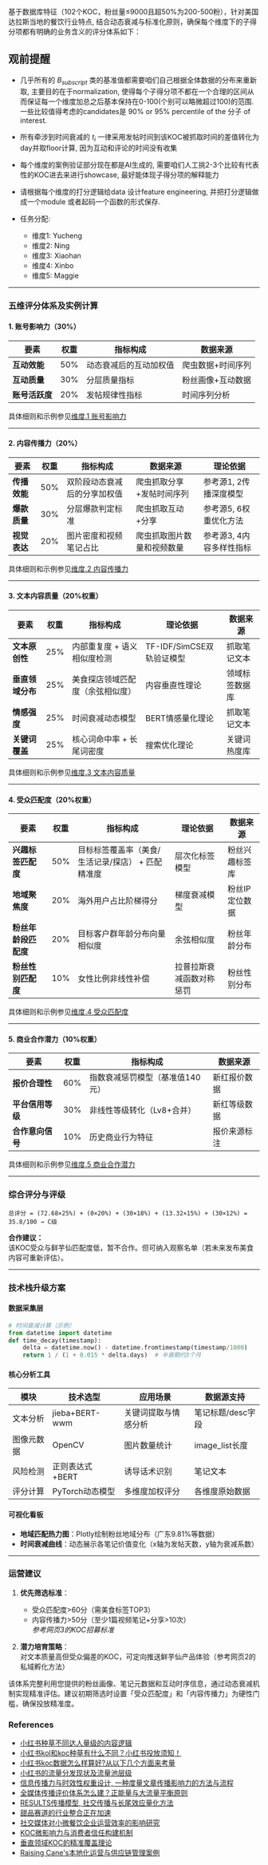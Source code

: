 基于数据库特征（102个KOC，粉丝量≤9000且超50%为200-500粉），针对美国达拉斯当地的餐饮行业特点, 结合动态衰减与标准化原则，确保每个维度下的子得分项都有明确的业务含义的评分体系如下：

## 观前提醒

- 几乎所有的 $`B_{subscript}`$ 类的基准值都需要咱们自己根据全体数据的分布来重新取, 主要目的在于normalization, 使得每个子得分项不都在一个合理的区间从而保证每一个维度加总之后基本保持在0-100(个别可以略微超过100)的范围. 一些比较值得考虑的candidates是 90% or 95% percentile of the 分子 of interest. 

- 所有牵涉到时间衰减的 $`t_i`$ 一律采用发帖时间到该KOC被抓取时间的差值转化为day并取floor计算, 因为互动和评论的时间没有收集

- 每个维度的案例验证部分现在都是AI生成的, 需要咱们人工挑2-3个比较有代表性的KOC进去来进行showcase, 最好能体现子得分项的解释能力

- 请根据每个维度的打分逻辑给data 设计feature engineering, 并把打分逻辑做成一个module 或者起码一个函数的形式保存.

- 任务分配: 
  - 维度1: Yucheng
  - 维度2: Ning
  - 维度3: Xiaohan
  - 维度4: Xinbo
  - 维度5: Maggie

---

### **五维评分体系及实例计算**

#### **1. 账号影响力（30%）**  
| 要素          | 权重 | 指标构成 | 数据来源 |  
|---------------|------|----------|----------|  
| **互动效能**  | 50%  | 动态衰减后的互动加权值 | 爬虫数据+时间序列 |  
| **互动质量**  | 30%  | 分层质量指标 | 粉丝画像+互动数据 |  
| **账号活跃度**| 20%  | 发帖规律性指标 | 时间序列分析 |  

具体细则和示例参见[维度.1 账号影响力](维度1账号影响力.md)

---

#### **2. 内容传播力（20%）**

| 要素          | 权重 | 指标构成 | 数据来源 | 理论依据 |  
|---------------|------|----------|-----------------------|-----------------|  
| **传播效能**| 50%  | 双阶段动态衰减后的分享加权值 | 爬虫抓取分享+发帖时间序列 | 参考源1, 2传播深度模型 |  
| **爆款质量**| 30% | 分层爆款判定标准 | 爬虫抓取互动+分享 | 参考源5, 6权重优化方法 |  
| **视觉表达**| 20%  | 图片密度和视频笔记占比 | 爬虫抓取图片数量和视频数量| 参考源3, 4内容多样性指标 |  

具体细则和示例参见[维度.2 内容传播力](维度2内容传播力.md)

---

#### **3. 文本内容质量（20%权重）**

| 要素                  | 权重 | 指标构成                     | 理论依据                   | 数据来源          |  
|-----------------------|------|------------------------------|----------------------------|-------------------|  
| **文本原创性**        | 25%  | 内部重复度 + 语义相似度检测  | TF-IDF/SimCSE双轨验证模型  | 抓取笔记文本      |  
| **垂直领域分布**      | 25%  | 美食探店领域匹配度（余弦相似度）| 内容垂直性理论    | 领域标签数据库    |  
| **情感强度**          | 25%  | 时间衰减动态模型             | BERT情感量化理论       | 抓取笔记文本      |  
| **关键词覆盖**        | 25%  | 核心词命中率 + 长尾词密度    | 搜索优化理论       | 关键词热度库      |  
具体细则和示例参见[维度.3 文本内容质量](维度3文本内容质量.md)

---

#### **4. 受众匹配度（20%权重）**
| 要素                      | 权重 | 指标构成                                                                 | 理论依据                   | 数据来源          |  
|---------------------------|------|--------------------------------------------------------------------------|----------------------------|-------------------|  
| **兴趣标签匹配度**         | 50%  | 目标标签覆盖率（美食/生活记录/探店） + 匹配精准度                         | 层次化标签模型         | 粉丝兴趣标签库    |  
| **地域聚焦度**            | 20%  | 海外用户占比阶梯得分                   | 梯度衰减模型           | 粉丝IP定位数据    |  
| **粉丝年龄段匹配度**      | 20%  | 目标客户群年龄分布向量相似度                                        | 余弦相似度          | 粉丝年龄分布      |  
| **粉丝性别匹配度**        | 10%  | 女性比例非线性补偿                                          | 拉普拉斯衰减函数对称惩罚      | 粉丝性别分布      |  

具体细则和示例参见[维度.4 受众匹配度](维度4受众匹配度.md)

---

#### **5. 商业合作潜力（10%权重）**

| 要素                  | 权重 | 指标构成 | 数据来源 |  
|-----------------------|------|----------|----------|  
| **报价合理性**        | 60%  | 指数衰减惩罚模型（基准值140元） | 新红报价数据 |  
| **平台信用等级**      | 30%  | 非线性等级转化（Lv8+合并） | 新红等级数据 |  
| **合作意向信号**      | 10%  | 历史商业行为特征 | 报价来源标注 |  

具体细则和示例参见[维度.5 商业合作潜力](维度5商业合作潜力.md)

---

### **综合评分与评级**
```
总评分 = (72.68×25%) + (0×20%) + (30×18%) + (13.32×15%) + (30×12%) = 35.8/100 → C级
```

**合作建议：**  
该KOC受众与鲜芋仙匹配度低，暂不合作。但可纳入观察名单（若未来发布美食内容可重新评估）。

---

### **技术栈升级方案**

#### **数据采集层**
```python
# 时间衰减计算（示例）
from datetime import datetime
def time_decay(timestamp):
    delta = datetime.now() - datetime.fromtimestamp(timestamp/1000)
    return 1 / (1 + 0.015 * delta.days)  # 半衰期约3个月
```

#### **核心分析工具**
| 模块 | 技术选型 | 应用场景 | 数据源支持 |
|------|----------|----------|-----------|
| 文本分析 | jieba+BERT-wwm | 关键词提取与情感分析 | 笔记标题/desc字段 |
| 图像元数据 | OpenCV | 图片数量统计 | image_list长度 |
| 风险检测 | 正则表达式+BERT | 诱导话术识别 | 笔记文本 |
| 评分计算 | PyTorch动态模型 | 多维度加权评分 | 各维度原始数据 |

#### **可视化看板**
- **地域匹配热力图**：Plotly绘制粉丝地域分布（广东9.81%等数据）  
- **时间衰减曲线**：动态展示各笔记价值变化（x轴为发帖天数，y轴为衰减系数）

---

### **运营建议**
1. **优先筛选标准**：  
   - 受众匹配度>60分（需美食标签TOP3）  
   - 内容传播力>50分（至少1篇视频笔记+分享>10次）  
   *参考网页3的KOC招募标准*

2. **潜力培育策略**：  
   对文本质量高但受众偏差的KOC，可定向推送鲜芋仙产品体验（参考网页2的私域孵化方法）

该体系完整利用您提供的粉丝画像、笔记元数据和互动时序信息，通过动态衰减机制实现精准评估。建议初期筛选时设置「受众匹配度」和「内容传播力」为硬性门槛，确保投放精准度。

### **References** 
- [小红书种草不同达人量级的内容逻辑](https://zhuanlan.zhihu.com/p/432697522)
- [小红书kol和koc种草有什么不同？小红书投放须知！](https://blog.csdn.net/laimachuanmei/article/details/135838727)
- [小红书koc数据怎么样算好?从以下几个方面来考量](https://zhuanlan.zhihu.com/p/540576594)
- [小红书的流量分发现状及流量池层级](https://mp.weixin.qq.com/s?__biz=Mzk0MjcwMzQ2MA==&mid=2247483693&idx=1&sn=e5485218de8ca1f8a67d4a0aae0bc5b9&chksm=c2523a3418b81a329f8ea778d5f364e8317a90accbc0acdb0a91a62e144ed8591f127220ffe9#rd)
- [信息传播力与时效性权重设计, 一种度量文章传播影响力的方法与流程](https://www.xjishu.com/zhuanli/55/202110484453.html)
- [全媒体传播评价体系怎么建？正能量与大流量平衡原则](https://mp.weixin.qq.com/s?__biz=MzkyMjE4NjI3Mw==&mid=2247534763&idx=1&sn=1fdda91289bf8e523dcb7a666edad339&chksm=c03542bc2717767a5ab5a7e63ab75401b8effe5d5b7be0013e8d5898ae910a45d4ad5fcb74c9#rd)
- [ RESULTS传播模型, 社交传播与长尾效应量化方法](https://zhuanlan.zhihu.com/p/27799591)
- [甜品赛道的行业整合正在加速](https://mp.weixin.qq.com/s?__biz=MTQzMjE1NjQwMQ==&mid=2656080291&idx=3&sn=393ba6e349464d89bf52a5ba5c89da13&chksm=67d4b17bf3a2de2fb07d4e9defb4bb476e5c79b5accee965934d80a341ab61277d4b30f76acc#rd)
- [社交媒体对小微餐饮企业运营效率的影响研究](https://www.renrendoc.com/paper/384176644.html)
- [KOC微影响力与消费者信任构建机制](https://www.52by.com/article/160795)
- [垂直领域KOC的精准覆盖理论](https://www.163.com/dy/article/J3P9MPSU0552DZD9.html)
- [Raising Cane's本地化运营与供应链管理案例](https://mp.weixin.qq.com/s?__biz=MzkyMDIyMzEwMA==&mid=2247688090&idx=1&sn=422af191af8f5e085660f95134373454&chksm=c19a7389f6edfa9f5973cd7893be7599fa6cabad7c6f39a17d3614bc745f85857cbf7cb806e6#rd)